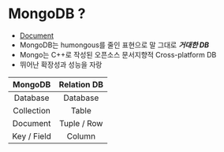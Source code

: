 

# MongoDB ?

- [Document](https://docs.mongodb.com/manual/)
- MongoDB는 humongous를 줄인 표현으로 말 그대로 **_거대한 DB_**
- Mongo는 C++로 작성된 오픈소스 문서지향적 Cross-platform DB
- 뛰어난 확장성과 성능을 자랑

|   MongoDB   | Relation DB |
| :---------: | :---------: |
|  Database   |  Database   |
| Collection  |    Table    |
|  Document   | Tuple / Row |
| Key / Field |   Column    |


